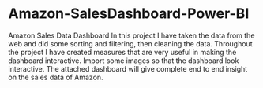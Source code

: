 # Amazon-SalesDashboard-Power-BI

Amazon Sales Data Dashboard
In this project I have taken the data from the web and did some sorting and filtering, then cleaning the data.
Throughout the project I have created measures that are very useful in making the dashboard interactive.
Import some images so that the dashboard look interactive.
The attached dashboard will give complete end to end insight on the sales data of Amazon.
